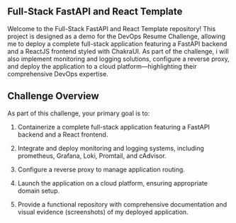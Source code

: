 ## Full-Stack FastAPI and React Template

Welcome to the Full-Stack FastAPI and React Template repository! This project is designed as a demo for the DevOps Resume Challenge, allowing me to deploy a complete full-stack application featuring a FastAPI backend and a ReactJS frontend styled with ChakraUI. As part of the challenge, i will also implement monitoring and logging solutions, configure a reverse proxy, and deploy the application to a cloud platform—highlighting their comprehensive DevOps expertise.

## Challenge Overview
As part of this challenge, your primary goal is to:

1. Containerize a complete full-stack application featuring a FastAPI backend and a React frontend.

2. Integrate and deploy monitoring and logging systems, including prometheus, Grafana, Loki, Promtail, and cAdvisor.

3. Configure a reverse proxy to manage application routing.

4. Launch the application on a cloud platform, ensuring appropriate domain setup.

5. Provide a functional repository with comprehensive documentation and visual evidence (screenshots) of my deployed application.
